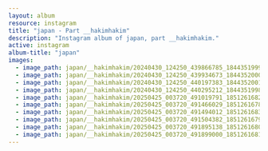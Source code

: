 ```yaml
---
layout: album
resource: instagram
title: "japan - Part __hakimhakim"
description: "Instagram album of japan, part __hakimhakim."
active: instagram
album-title: "japan"
images:
  - image_path: japan/__hakimhakim/20240430_124250_439866785_18443519992011320_1874062896974640440_n.jpg
  - image_path: japan/__hakimhakim/20240430_124250_439934673_18443520007011320_7914813685230755744_n.jpg
  - image_path: japan/__hakimhakim/20240430_124250_440197383_18443520010011320_1420006452352309550_n.jpg
  - image_path: japan/__hakimhakim/20240430_124250_440295212_18443519983011320_570317654028347847_n.jpg
  - image_path: japan/__hakimhakim/20250425_003720_491019791_18512616823011320_4476028323892410438_n.jpg
  - image_path: japan/__hakimhakim/20250425_003720_491466029_18512616787011320_7619213600249313146_n.jpg
  - image_path: japan/__hakimhakim/20250425_003720_491494012_18512616832011320_8811379765623876088_n.jpg
  - image_path: japan/__hakimhakim/20250425_003720_491504382_18512616796011320_7492757624953018101_n.jpg
  - image_path: japan/__hakimhakim/20250425_003720_491895138_18512616805011320_6572225266836557992_n.jpg
  - image_path: japan/__hakimhakim/20250425_003720_491899000_18512616814011320_1811376932968258223_n.jpg
---
```

